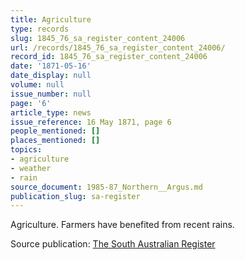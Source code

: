 ```yaml
---
title: Agriculture
type: records
slug: 1845_76_sa_register_content_24006
url: /records/1845_76_sa_register_content_24006/
record_id: 1845_76_sa_register_content_24006
date: '1871-05-16'
date_display: null
volume: null
issue_number: null
page: '6'
article_type: news
issue_reference: 16 May 1871, page 6
people_mentioned: []
places_mentioned: []
topics:
- agriculture
- weather
- rain
source_document: 1985-87_Northern__Argus.md
publication_slug: sa-register
---
```


Agriculture.  Farmers have benefited from recent rains.

Source publication: [The South Australian Register](/publications/sa-register/)
